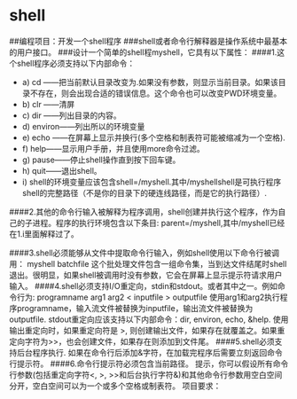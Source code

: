 # shell
##编程项目：开发一个shell程序
###shell或者命令行解释器是操作系统中最基本的用户接口。
###设计一个简单的shell程myshell，它具有以下属性：
####1.这个shell程序必须支持以下内部命令： 
* a) cd <directory>——把当前默认目录改变为<directory>.如果没有<directory>参数，则显示当前目录。如果该目录不存在，则会出现合适的错误信息。这个命令也可以改变PWD环境变量。
* b) clr ——清屏
* c) dir <directory>——列出目录<directory>的内容。
* d) environ——列出所以的环境变量
* e) echo <coommnet>——在屏幕上显示<coommnet>并换行(多个空格和制表符可能被缩减为一个空格).
* f) help——显示用户手册，并且使用more命令过滤。
* g) pause——停止shell操作直到按下回车键。
* h) quit——退出shell。
* i) shell的环境变量应该包含shell=<pathname>/myshell.其中<pathname>/myshellshell是可执行程序shell的完整路径（不是你的目录下的硬连线路径，而是它的执行路径）.

####2.其他的命令行输入被解释为程序调用，shell创建并执行这个程序，作为自己的子进程。程序的执行环境包含以下条目:
		parent=<pathname>/myshell,其中<pahtname>/myshell已经在1.i里面解释过了。

####3.shell必须能够从文件中提取命令行输入，例如shell使用以下命令行被调用：
		myshell batchfile
这个批处理文件包含一组命令集，当到达文件结尾时shell退出。很明显，如果shell被调用时没有参数，它会在屏幕上显示提示符请求用户输入。
####4.shell必须支持I/O重定向，stdin和stdout。或者其中之一。例如命令行为:
		programname arg1 arg2 < inputfile > outputfile 
使用arg1和arg2执行程序programname，输入流文件被替换为inputfile，输出流文件被替换为outputfile.
stdout重定向应该支持以下内部命令：dir, environ, echo, &help.
使用输出重定向时，如果重定向符是 >, 则创建输出文件，如果存在就覆盖之。如果重定向字符为>>，也会创建文件，如果存在则添加到文件尾。
####5.shell必须支持后台程序执行.
如果在命令行后添加&字符，在加载完程序后需要立刻返回命令行提示符。
####6.命令行提示符必须包含当前路径。
提示，你可以假设所有命令行参数(包括重定向字符<, >, >>和后台执行字符&)和其他命令行参数用空白空间分开，空白空间可以为一个或多个空格或制表符。
项目要求：
